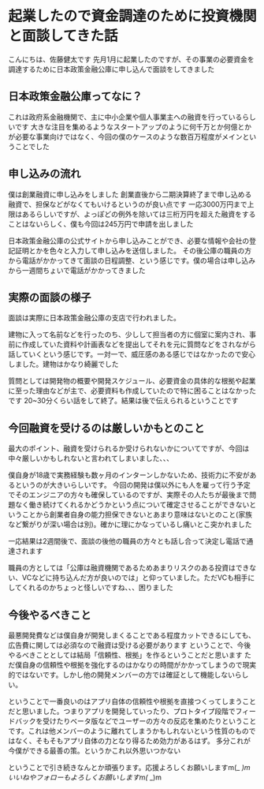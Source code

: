 # 起業したので資金調達のために投資機関と面談してきた話
こんにちは、佐藤健太です
先月1月に起業したのですが、その事業の必要資金を調達するために日本政策金融公庫に申し込んで面談をしてきました

## 日本政策金融公庫ってなに？
これは政府系金融機関で、主に中小企業や個人事業主への融資を行っているらしいです
大きな注目を集めるようなスタートアップのように何千万とか何億とかが必要な事業向けではなく、今回の僕のケースのような数百万程度がメインということでした

## 申し込みの流れ
僕は創業融資に申し込みをしました
創業直後から二期決算終了まで申し込める融資で、担保などがなくてもいけるというのが良い点です
一応3000万円まで上限はあるらしいですが、よっぽどの例外を除いては三桁万円を超えた融資をすることはないらしく、僕も今回は245万円で申請を出しました

日本政策金融公庫の公式サイトから申し込みことができ、必要な情報や会社の登記証明とかを色々と入力して申し込みを送信しました。
その後公庫の職員の方から電話がかかってきて面談の日程調整、という感じです。僕の場合は申し込みから一週間ちょいで電話がかかってきました

## 実際の面談の様子
面談は実際に日本政策金融公庫の支店で行われました。

建物に入って名前などを行ったのち、少しして担当者の方に個室に案内され、事前に作成していた資料や計画表などを提出してそれを元に質問などをされながら話していくという感じです。一対一で、威圧感のある感じではなかったので安心しました。建物はかなり綺麗でした

質問としては開発物の概要や開発スケジュール、必要資金の具体的な根拠や起業に至った理由などが主で、必要資料も作成していたので特に困ることはなかったです
20~30分くらい話をして終了。結果は後で伝えられるということです

## 今回融資を受けるのは厳しいかもとのこと
最大のポイント、融資を受けられるか受けられないかについてですが、今回は中々厳しいかもしれないと言われてしまいました、、、

僕自身が18歳で実務経験も数ヶ月のインターンしかないため、技術力に不安があるというのが大きいらしいです。
今回の開発は僕以外にも人を雇って行う予定でそのエンジニアの方々も確保しているのですが、実際その人たちが最後まで問題なく働き続けてくれるかどうかという点について確定させることができないということから創業者自身の能力担保できないとあまり意味はないとのこと(家族など繋がりが深い場合は別)。確かに理にかなっているし痛いとこ突かれました

一応結果は2週間後で、面談の後他の職員の方々とも話し合って決定し電話で通達されます

職員の方としては「公庫は融資機関であるためあまりリスクのある投資はできない、VCなどに持ち込んだ方が良いのでは」と仰っていました。ただVCも相手にしてくれるのかちょっと怪しいですね、、、困りました

## 今後やるべきこと
最悪開発費などは僕自身が開発しまくることである程度カットできるにしても、広告費に関しては必須なので融資は受ける必要があります
ということで、今後やるべきこととしては結局「信頼性、根拠」を作るということだと思います
ただ僕自身の信頼性や根拠を強化するのはかなりの時間がかかってしまうので現実的ではないです。しかし他の開発メンバーの方では確証として機能しないらしい。

ということで一番良いのはアプリ自体の信頼性や根拠を直接つくってしまうことだと思いました。つまりアプリを開発していったり、プロトタイプ段階でフィードバックを受けたりベータ版などでユーザーの方々の反応を集めたりということです。これは他メンバーのように離れてしまうかもしれないという性質のものではなく、そもそもアプリ自体の力となり得るため効力があるはず。
多分これが今僕ができる最善の策。というかこれ以外思いつかない

ということで引き続きなんとか頑張ります。応援よろしくお願いしますm(_ _)m
いいねやフォローもよろしくお願いしますm(_ _)m